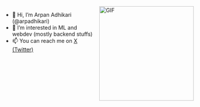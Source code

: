 

<img alt = "GIF" align="right" height="250" src ="https://aniyuki.com/wp-content/uploads/2022/05/aniyuki-dragon-ball-gif-38.gif">



- 👋 Hi, I’m Arpan Adhikari (@arpadhikari)
- 👀 I’m interested in ML and webdev (mostly backend stuffs)
- 📫 You can reach me on <a href = "https://twitter.com/a059Cortex">X (Twitter)</a>

<!---
arpadhikari/arpadhikari is a ✨ special ✨ repository because its `README.md` (this file) appears on your GitHub profile.
You can click the Preview link to take a look at your changes.
--->
